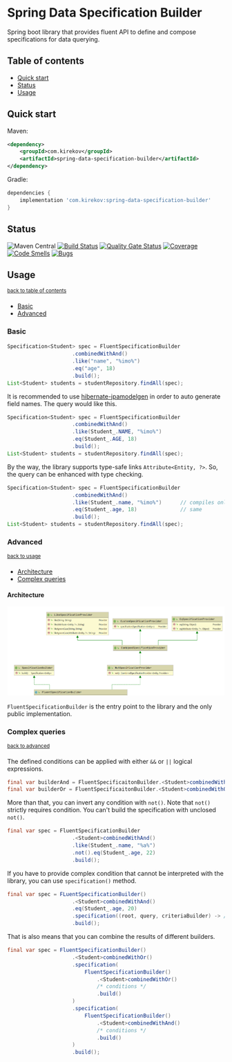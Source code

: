 # Spring Data Specification Builder
Spring boot library that provides fluent API to define and compose specifications for data querying.

## Table of contents
* [Quick start](#quick-start)
* [Status](#status)
* [Usage](#usage)

## Quick start

Maven:
```xml
<dependency>
    <groupId>com.kirekov</groupId>
    <artifactId>spring-data-specification-builder</artifactId>
</dependency>
```

Gradle:
```groovy
dependencies {
    implementation 'com.kirekov:spring-data-specification-builder'
}
```

## Status
![Maven Central](https://img.shields.io/maven-central/v/com.kirekov/spring-data-specification-builder)
[![Build Status](https://travis-ci.com/SimonHarmonicMinor/spring-data-specification-builder.svg?branch=master)](https://travis-ci.com/SimonHarmonicMinor/spring-data-specification-builder)
[![Quality Gate Status](https://sonarcloud.io/api/project_badges/measure?project=spring-data-specification-builder&metric=alert_status)](https://sonarcloud.io/dashboard?id=spring-data-specification-builder)
[![Coverage](https://sonarcloud.io/api/project_badges/measure?project=spring-data-specification-builder&metric=coverage)](https://sonarcloud.io/dashboard?id=spring-data-specification-builder)
[![Code Smells](https://sonarcloud.io/api/project_badges/measure?project=spring-data-specification-builder&metric=code_smells)](https://sonarcloud.io/dashboard?id=spring-data-specification-builder)
[![Bugs](https://sonarcloud.io/api/project_badges/measure?project=spring-data-specification-builder&metric=bugs)](https://sonarcloud.io/dashboard?id=spring-data-specification-builder)

## Usage 
<sup>[back to table of contents](#table-of-contents)</sup>
* [Basic](#basic)
* [Advanced](#advanced)

### Basic
```java
Specification<Student> spec = FluentSpecificationBuilder
                     .combinedWithAnd()
                     .like("name", "%imo%")
                     .eq("age", 18)
                     .build();
List<Student> students = studentRepository.findAll(spec);
```

It is recommended to use [hibernate-jpamodelgen](https://hibernate.org/orm/tooling/) in order to auto generate field names.
The query would like this.

```java
Specification<Student> spec = FluentSpecificationBuilder
                     .combinedWithAnd()
                     .like(Student_.NAME, "%imo%")
                     .eq(Student_.AGE, 18)
                     .build();
List<Student> students = studentRepository.findAll(spec);
```

By the way, the library supports type-safe links `Attribute<Entity, ?>`. So, the query can be enhanced with type checking.

```java
Specification<Student> spec = FluentSpecificationBuilder
                     .combinedWithAnd()
                     .like(Student_.name, "%imo%")      // compiles only with Attribute<Student, ?>
                     .eq(Student_.age, 18)              // same
                     .build();
List<Student> students = studentRepository.findAll(spec);
```

### Advanced
<sup>[back to usage](#usage)</sup>
* [Architecture](#architecture)
* [Complex queries](#complex-queries)
#### Architecture

![Interfaces diagram](./docs/img/interfaces_diagram.PNG)

`FluentSpecificationBuilder` is the entry point to the library and the only public implementation.

### Complex queries
<sup>[back to advanced](#advanced)</sup>

The defined conditions can be applied with either `&&` or `||` logical expressions.

```java
final var builderAnd = FluentSpecificaitonBuilder.<Student>combinedWithAnd();
final var builderOr = FluentSpecificaitonBuilder.<Student>combinedWithOr();
```

More than that, you can invert any condition with `not()`. Note that `not()` strictly requires condition.
You can't build the specification with unclosed `not()`.

```java
final var spec = FluentSpecificationBuilder
                     .<Student>combinedWithAnd()
                     .like(Student_.name, "%a%")
                     .not().eq(Student_.age, 22)
                     .build();
```

If you have to provide complex condition that cannot be interpreted with the library, you can use `specification()` method.

```java
final var spec = FLuentSpecificationBuilder()
                     .<Student>combinedWithAnd()
                     .eq(Student_.age, 20)
                     .specification((root, query, criteriaBuilder) -> /* your custom specification */)
                     .build();
```

That is also means that you can combine the results of different builders.
```java
final var spec = FluentSpecificationBuilder()
                     .<Student>combinedWithOr()
                     .specification(
                         FluentSpecificationBuilder()
                             .<Student>combinedWithOr()
                             /* conditions */
                             .build()
                     )
                     .specification(
                         FluentSpecificationBuilder()
                             .<Student>combinedWithAnd()
                             /* conditions */
                             .build()
                     )
                     .build();
```